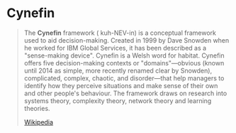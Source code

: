 # Cynefin

> The **Cynefin** framework ( kuh-NEV-in) is a conceptual framework used to aid decision-making. Created in 1999 by Dave Snowden when he worked for IBM Global Services, it has been described as a "sense-making device". Cynefin is a Welsh word for habitat. Cynefin offers five decision-making contexts or "domains"—obvious (known until 2014 as simple, more recently renamed clear by Snowden), complicated, complex, chaotic, and disorder—that help managers to identify how they perceive situations and make sense of their own and other people's behaviour. The framework draws on research into systems theory, complexity theory, network theory and learning theories.
>
> [Wikipedia](https://en.wikipedia.org/wiki/Cynefin%20framework)